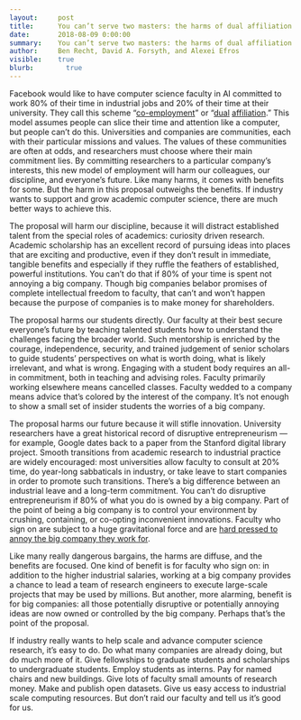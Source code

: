 ```yaml
---
layout:     post
title:      You can’t serve two masters: the harms of dual affiliation
date:       2018-08-09 0:00:00
summary:    You can’t serve two masters: the harms of dual affiliation
author:     Ben Recht, David A. Forsyth, and Alexei Efros
visible:    true
blurb: 		  true
---
```


Facebook would like to have computer science faculty in AI committed to work 80% of their time in industrial jobs and 20% of their time at their university. They call this scheme “[co-employment](https://newsroom.fb.com/news/2018/07/facebook-ai-research-expands/)” or “[dual](https://www.facebook.com/schrep/posts/10156638732909443) [affiliation](https://www.businessinsider.com/facebook-yann-lecun-dual-affiliation-model-ai-experts-2018-8).” This model assumes people can slice their time and attention like a computer, but people can’t do this. Universities and companies are communities, each with their particular missions and values. The values of these communities are often at odds, and researchers must choose where their main commitment lies. By committing researchers to a particular company’s interests, this new model of employment will harm our colleagues, our discipline, and everyone’s future. Like many harms, it comes with benefits for some. But the harm in this proposal outweighs the benefits. If industry wants to support and grow academic computer science, there are much better ways to achieve this.

The proposal will harm our discipline, because it will distract established talent from the special roles of academics: curiosity driven research. Academic scholarship has an excellent record of pursuing ideas into places that are exciting and productive, even if they don’t result in immediate, tangible benefits and especially if they ruffle the feathers of established, powerful institutions. You can’t do that if 80% of your time is spent not annoying a big company. Though big companies belabor promises of complete intellectual freedom to faculty, that can’t and won’t happen because the purpose of companies is to make money for shareholders.

The proposal harms our students directly. Our faculty at their best secure everyone’s future by teaching talented students how to understand the challenges facing the broader world. Such mentorship is enriched by the courage, independence, security, and trained judgement of senior scholars to guide students’ perspectives on what is worth doing, what is likely irrelevant, and what is wrong. Engaging with a student body requires an all-in commitment, both in teaching and advising roles. Faculty primarily working elsewhere means cancelled classes. Faculty wedded to a company means advice that’s colored by the interest of the company. It’s not enough to show a small set of insider students the worries of a big company.

The proposal harms our future because it will stifle innovation. University researchers have a great historical record of disruptive entrepreneurism — for example, Google dates back to a paper from the Stanford digital library project. Smooth transitions from academic research to industrial practice are widely encouraged: most universities allow faculty to consult at 20% time, do year-long sabbaticals in industry, or take leave to start companies in order to promote such transitions. There’s a big difference between an industrial leave and a long-term commitment. You can’t do disruptive entrepreneurism if 80% of what you do is owned by a big company. Part of the point of being a big company is to control your environment by crushing, containing, or co-opting inconvenient innovations. Faculty who sign on are subject to a huge gravitational force and are [hard pressed to annoy the big company they work for](https://newsroom.fb.com/news/2017/12/hard-questions-is-spending-time-on-social-media-bad-for-us/).

Like many really dangerous bargains, the harms are diffuse, and the benefits are focused. One kind of benefit is for faculty who sign on: in addition to the higher industrial salaries, working at a big company provides a chance to lead a team of research engineers to execute large-scale projects that may be used by millions. But another, more alarming, benefit is for big companies: all those potentially disruptive or potentially annoying ideas are now owned or controlled by the big company. Perhaps that’s the point of the proposal.

If industry really wants to help scale and advance computer science research, it’s easy to do. Do what many companies are already doing, but do much more of it. Give fellowships to graduate students and scholarships to undergraduate students. Employ students as interns. Pay for named chairs and new buildings. Give lots of faculty small amounts of research money. Make and publish open datasets. Give us easy access to industrial scale computing resources. But don’t raid our faculty and tell us it’s good for us.
